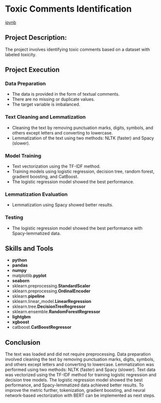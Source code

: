 # Toxic Comments Identification

[ipynb](https://github.com/mvs834/Yandex.Practicum/blob/3aa4bea6c1e42ac87a4f471651cbefc30ebf6d9f/DS%2007%20Toxic%20comments/Toxic_Comments_Predictions.ipynb)

## Project Description:

The project involves identifying toxic comments based on a dataset with labeled toxicity.

## Project Execution
### Data Preparation
- The data is provided in the form of textual comments.
- There are no missing or duplicate values.
- The target variable is imbalanced.

### Text Cleaning and Lemmatization
- Cleaning the text by removing punctuation marks, digits, symbols, and others except letters and converting to lowercase.
- Lemmatization of the text using two methods: NLTK (faster) and Spacy (slower).

### Model Training
- Text vectorization using the TF-IDF method.
- Training models using logistic regression, decision tree, random forest, gradient boosting, and CatBoost.
- The logistic regression model showed the best performance.

### Lemmatization Evaluation
- Lemmatization using Spacy showed better results.

### Testing
- The logistic regression model showed the best performance with Spacy-lemmatized data.

## Skills and Tools

- **python**
- **pandas**
- **numpy**
- matplotlib.**pyplot**
- **seaborn**
- sklearn.preprocessing.**StandardScaler**
- sklearn.preprocessing.**OrdinalEncoder**
- sklearn.**pipeline**
- sklearn.linear_model.**LinearRegression**
- sklearn.tree.**DecisionTreeRegressor**
- sklearn.ensemble.**RandomForestRegressor**
- **lightgbm**
- **xgboost**
- catboost.**CatBoostRegressor**

## Conclusion

The text was loaded and did not require preprocessing. Data preparation involved cleaning the text by removing punctuation marks, digits, symbols, and others except letters and converting to lowercase. Lemmatization was performed using two methods: NLTK (faster) and Spacy (slower). Text data was vectorized using the TF-IDF method for training logistic regression and decision tree models. The logistic regression model showed the best performance, and Spacy-lemmatized data achieved better results. To improve the metric further, tokenization, gradient boosting, and neural network-based vectorization with BERT can be implemented as next steps.

